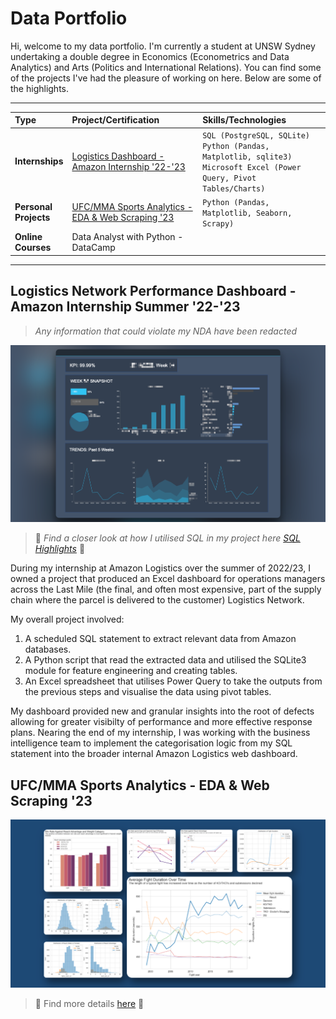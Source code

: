 # Data Portfolio

Hi, welcome to my data portfolio. I'm currently a student at UNSW Sydney undertaking a double degree in Economics (Econometrics and Data Analytics) and Arts (Politics and International Relations). You can find some of the projects I've had the pleasure of working on here. Below are some of the highlights.  

---
| Type | Project/Certification | Skills/Technologies | 
| :--- | :-------------------- | :------- | 
|**Internships**| [Logistics Dashboard - Amazon Internship '22-'23](#logistics-network-performance-dashboard---amazon-internship-summer-22-23) |`SQL (PostgreSQL, SQLite)`<br>`Python (Pandas, Matplotlib, sqlite3)` <br> `Microsoft Excel (Power Query, Pivot Tables/Charts)`|
|**Personal<br>Projects**|[UFC/MMA Sports Analytics - EDA & Web Scraping '23](#ufcmma-sports-analytics---eda--web-scraping-23)|`Python (Pandas, Matplotlib, Seaborn, Scrapy)`|
|**Online<br>Courses**| Data Analyst with Python - DataCamp | |

---

## Logistics Network Performance Dashboard - Amazon Internship Summer '22-'23
  
> *Any information that could violate my NDA have been redacted*

![amzl-dashboard-screenshot](assets/wide_amzl-dashboard-screenshot-redacted.png)

> 🚨 *Find a closer look at how I utilised SQL in my project here [SQL Highlights](/amazon_logistics_dashboard/SQL_highlights.md)* 🚨

During my internship at Amazon Logistics over the summer of 2022/23, I owned a project that produced an Excel dashboard for operations managers across the Last Mile (the final, and often most expensive, part of the supply chain where the parcel is delivered to the customer) Logistics Network.

My overall project involved:
1. A scheduled SQL statement to extract relevant data from Amazon databases.
2. A Python script that read the extracted data and utilised the SQLite3 module for feature engineering and creating tables.
3. An Excel spreadsheet that utilises Power Query to take the outputs from the previous steps and visualise the data using pivot tables.

My dashboard provided new and granular insights into the root of defects allowing for greater visibilty of performance and more effective response plans. Nearing the end of my internship, I was working with the business intelligence team to implement the categorisation logic from my SQL statement into the broader internal Amazon Logistics web dashboard.

## UFC/MMA Sports Analytics - EDA & Web Scraping '23

![collage_EDA_mma_sport_analytics](ufc_webscraping_eda/assets/collage_EDA_mma_sport_analytics.png)

> 🚨 Find more details [here](ufc_webscraping_eda) 🚨

